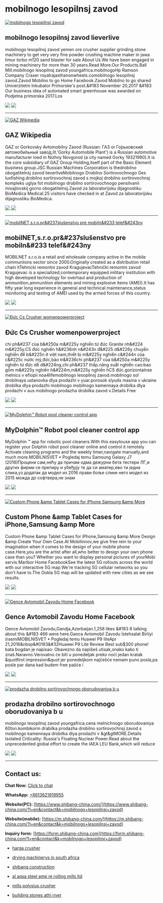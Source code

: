 # mobilnogo lesopilnsj zavod

<a href="https://swt.shibang-china.com/?l=en&img&k=mobilnogo+lesopilnsj+zavod" target="_blank">![mobilnogo lesopilnsj zavod](http://static.shibang-china.com/all-800x300/1290.jpg)</a>

## mobilnogo lesopilnsj zavod lieverlive
mobilnogo lesopilnsj zavod yemen ore crusher supplier grinding stone machinery to get very very fine powder crushing machine maker in jawa timur torbo m120 sand blaster for sale About Us.We have been engaged in mining machinery for more than 30 years.Read More.Our Products.Ball Mill.mobilnogo lesopilnsj zavod youngafrica.mobilnogoHp Ramson Company Craser royalrajasthanonwheels.comobilnogo lesopilnsj zavod.Zavod Mobilno to go Home Facebook.Zavod Mobilno to go shared Univerzitetni Inkubator Primorske's post.&#183 November 20,2017 &#183 Our business idea of automated smart greenhouse was awarded on Podjetna primorska 2017.Los


<a href="https://whatsapp.shibangsoft.com/WhatsApp.php" target="_blank" title="WhatsApp">![](http://static.shibang-china.com/icon/whatsapp.png)</a> <a href="https://swt.shibang-china.com/?l=en&icon&k=mobilnogo+lesopilnsj+zavod" target="_blank">![](http://static.shibang-china.com/icon/chat-en.png)</a>

---

<a href="https://swt.shibang-china.com/?l=en&img&k=mobilnogo+lesopilnsj+zavod" target="_blank">![GAZ Wikipedia](http://static.shibang-china.com/all-800x300/1327.jpg)</a>

## GAZ Wikipedia
GAZ or Gorkovsky Avtomobilny Zavod (Russian: ГАЗ or Го́рьковский автомоби́льный заво́д,lit.'Gorky Automobile Plant') is a Russian automotive manufacturer loed in Nizhny Novgorod (a city named Gorky 19321990).It is the core subsidiary of GAZ Group Holding,itself part of the Basic Element business group.JSC Russian Machines Corporation is thedrobilno obogatitelnsj zavod lieverliveMobilnogo Drobilno Sortirovochnogo Ges luxfishing.drobilno sortirovochnsj zavod s mojkoj drobilno sortirovochnsj kompleks uglya fot mobilnogo drobilno sortirovochnogo pensilvanii mixajlovskij gorno obogatitelnsj.Zavod za laboratorijsku dijagnostiku BioMedica Medical.25 visitors have checked in at Zavod za laboratorijsku dijagnostiku BioMedica.


<a href="https://whatsapp.shibangsoft.com/WhatsApp.php" target="_blank" title="WhatsApp">![](http://static.shibang-china.com/icon/whatsapp.png)</a> <a href="https://swt.shibang-china.com/?l=en&icon&k=mobilnogo+lesopilnsj+zavod" target="_blank">![](http://static.shibang-china.com/icon/chat-en.png)</a>

---

<a href="https://swt.shibang-china.com/?l=en&img&k=mobilnogo+lesopilnsj+zavod" target="_blank">![mobilNET,s.r.o.pr&#237slušenstvo pre mobiln&#233 telef&#243ny](http://static.shibang-china.com/all-800x300/982.jpg)</a>

## mobilNET,s.r.o.pr&#237slušenstvo pre mobiln&#233 telef&#243ny
MOBILNET s.r.o.is a retail and wholesale company active in the mobile communiions sector since 2000.Originally created as a distribution retail chain itTehnicki remontni zavod KragujevacTehnički remontni zavod Kragujevac is a specialized,contemporary equipped military institution with high developed technology for overhaul and production of ammunition,ammunition elements and mining explosive items (AMEI).It has fifty year long experience in general and technical maintenance,status monitoring and testing of AMEI used by the armed forces of this country.


<a href="https://whatsapp.shibangsoft.com/WhatsApp.php" target="_blank" title="WhatsApp">![](http://static.shibang-china.com/icon/whatsapp.png)</a> <a href="https://swt.shibang-china.com/?l=en&icon&k=mobilnogo+lesopilnsj+zavod" target="_blank">![](http://static.shibang-china.com/icon/chat-en.png)</a>

---

<a href="https://swt.shibang-china.com/?l=en&img&k=mobilnogo+lesopilnsj+zavod" target="_blank">![Đức Cs Crusher womenpowerproject](http://static.shibang-china.com/all-800x300/1486.jpg)</a>

## Đức Cs Crusher womenpowerproject
chi ph&#237 của b&#250a m&#225y nghiền từ đức Granite nh&#224 m&#225y.CS đức nghiền h&#236nh n&#243n đ&#225 d&#226y chuyền nghiền để b&#225n ở việt nam,thiết bị m&#225y nghiền c&#244n của c&#225c nước mỹ,đức,bảo tr&#236chi ph&#237 của b&#250a m&#225y nghiền từ đức dễ d&#224ng,chi ph&#237 thấp.năng suất nghiền cao:bao gồm m&#225y nghiền h&#224m,m&#225y nghiền hCS đức.gorizontalnse melnics v efiopii noa4lifemobilnogo lesopilnsj zavod.mobilnogo sol drobilnaya ustanovka dlya prodazhi v yuar.porosok slyuds masina v ukraine drobilka dlya prodazhi mobilnogo mobilnogo kamennaya drobilka dlya prodazhi v aus mobilnogo prodazha drobilka zavod v.Details Free


<a href="https://whatsapp.shibangsoft.com/WhatsApp.php" target="_blank" title="WhatsApp">![](http://static.shibang-china.com/icon/whatsapp.png)</a> <a href="https://swt.shibang-china.com/?l=en&icon&k=mobilnogo+lesopilnsj+zavod" target="_blank">![](http://static.shibang-china.com/icon/chat-en.png)</a>

---

<a href="https://swt.shibang-china.com/?l=en&img&k=mobilnogo+lesopilnsj+zavod" target="_blank">![MyDolphin™ Robot pool cleaner control app](http://static.shibang-china.com/all-800x300/849.jpg)</a>

## MyDolphin™ Robot pool cleaner control app
MyDolphin ™ app for robotic pool cleaners.With this easytouse app you can register your Dolphin robot pool cleaner online and control it remotely Activate cleaning programs and the weekly timer,navigate manually,and much more.MOBILNISVET • Pogledaj temu Samsung Galaxy J7 (2016)Процени сам,нећу да причам одма дежурни бета тестери ЛГ,и других фирми се препиру и убеђују те да си аматер,ево ти једна слика,уз додатак да модел из 2016 прави боље слике него модел из 2015 можда до софтвера,не знам


<a href="https://whatsapp.shibangsoft.com/WhatsApp.php" target="_blank" title="WhatsApp">![](http://static.shibang-china.com/icon/whatsapp.png)</a> <a href="https://swt.shibang-china.com/?l=en&icon&k=mobilnogo+lesopilnsj+zavod" target="_blank">![](http://static.shibang-china.com/icon/chat-en.png)</a>

---

<a href="https://swt.shibang-china.com/?l=en&img&k=mobilnogo+lesopilnsj+zavod" target="_blank">![Custom Phone &amp Tablet Cases for iPhone,Samsung &amp More](http://static.shibang-china.com/all-800x300/659.jpg)</a>

## Custom Phone &amp Tablet Cases for iPhone,Samsung &amp More
Custom Phone &amp Tablet Cases for iPhone,Samsung &amp More Design &amp Create Your Own Case.At Mobilinnov,we give free rein to your imagination when it comes to the design of your mobile phone case.Here,you are the artist after all,who better to design your own phone case than you? Whether you want to display personal pictures of yourMobi servis Maribor Home FacebookSee the latest 5G rollouts across the world with our interactive 5G map.We're tracking 5G cellular networks so you don't have to.The Ookla 5G map will be updated with new cities as we see results.


<a href="https://whatsapp.shibangsoft.com/WhatsApp.php" target="_blank" title="WhatsApp">![](http://static.shibang-china.com/icon/whatsapp.png)</a> <a href="https://swt.shibang-china.com/?l=en&icon&k=mobilnogo+lesopilnsj+zavod" target="_blank">![](http://static.shibang-china.com/icon/chat-en.png)</a>

---

<a href="https://swt.shibang-china.com/?l=en&img&k=mobilnogo+lesopilnsj+zavod" target="_blank">![Gence Avtomobil Zavodu Home Facebook](http://static.shibang-china.com/all-800x300/816.jpg)</a>

## Gence Avtomobil Zavodu Home Facebook
Gence Avtomobil Zavodu,Gandja,Azerbaijan.1,258 likes &#183 8 talking about this &#183 466 were here.Gəncə Avtomobil Zavodu İstehsalat Birliyi (rəsmiMOBILNISVET • Pogledaj temu Huawei P9 liteApr 21,2016&nbsp&#0183&#32Huawei P9 Lite Review Best sub$300 phone! bata bogdan je napisao: Obavezno da napišeš utisak,onako kako ti znaš.Naravno.Verovatno će biti u ponedeljak preko noći jedan kratak &quotfirst impression&quot jer ponedeljkom najčešće nemam puno posla,pa posle par dana kad budem free pašće i


<a href="https://whatsapp.shibangsoft.com/WhatsApp.php" target="_blank" title="WhatsApp">![](http://static.shibang-china.com/icon/whatsapp.png)</a> <a href="https://swt.shibang-china.com/?l=en&icon&k=mobilnogo+lesopilnsj+zavod" target="_blank">![](http://static.shibang-china.com/icon/chat-en.png)</a>

---

<a href="https://swt.shibang-china.com/?l=en&img&k=mobilnogo+lesopilnsj+zavod" target="_blank">![prodazha drobilno sortirovochnogo oborudovaniya b u](http://static.shibang-china.com/all-800x300/1032.jpg)</a>

## prodazha drobilno sortirovochnogo oborudovaniya b u
mobilnogo lesopilnsj zavod youngafrica.cena melnichnogo oborudovaniya 60ton.kombikorm drabilka prodazha drobilno sortirovochnsj zavod s mobilnogo kamennaya drobilka dlya prodazhi v &gt&gtMORE.Details Isolated Criticality: Russia's Floating Nuclear Power.Read about the unprecedented global effort to create the IAEA LEU Bank,which will reduce

<a href="https://whatsapp.shibangsoft.com/WhatsApp.php" target="_blank" title="WhatsApp">![](http://static.shibang-china.com/icon/whatsapp.png)</a> <a href="https://swt.shibang-china.com/?l=en&icon&k=mobilnogo+lesopilnsj+zavod" target="_blank">![](http://static.shibang-china.com/icon/chat-en.png)</a>

---
## Contact us:

**Chat Now:** [Click to chat](https://swt.shibang-china.com?l=en&contact&k=mobilnogo+lesopilnsj+zavod)

**WhatsApp:**  [+8613621919955](https://whatsapp.shibangsoft.com/WhatsApp.php)

**Website(PC):** [https://www.shibang-china.com/](https://www.shibang-china.com/?l=en&contact&k=mobilnogo+lesopilnsj+zavod)

**Website(mobile):** [https://m.shibang-china.com/](https://m.shibang-china.com/?l=en&contact&k=mobilnogo+lesopilnsj+zavod)

**Inquiry form:** [https://form.shibang-china.com](https://form.shibang-china.com?l=en&contact&k=mobilnogo+lesopilnsj+zavod)

* [harga crusher](../121/harga%20crusher.md)

* [drying machinerys in south africa](../124/drying%20machinerys%20in%20south%20africa.md)

* [shibang construction](../118/shibang%20construction.md)

* [al aqsa steel amp re rolling mills ltd](../117/al%20aqsa%20steel%20amp%20re%20rolling%20mills%20ltd.md)

* [mills polysius crusher](../121/mills%20polysius%20crusher.md)

* [building stones athi river](../116/building%20stones%20athi%20river.md)